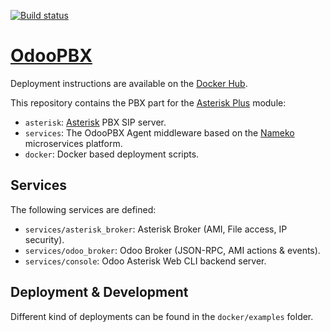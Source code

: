 [![Build status](https://github.com/odoopbx/pbx/actions/workflows/docker.yml/badge.svg)](https://github.com/odoopbx/pbx/actions)

# [OdooPBX]
Deployment instructions are available on the [Docker Hub].

This repository contains the PBX part for the [Asterisk Plus] module:

* `asterisk`: [Asterisk] PBX SIP server.
* `services`: The OdooPBX Agent middleware based on the [Nameko] microservices platform.
* `docker`: Docker based deployment scripts.

## Services
The following services are defined:

* `services/asterisk_broker`: Asterisk Broker (AMI, File access, IP security).
* `services/odoo_broker`: Odoo Broker (JSON-RPC, AMI actions & events).
* `services/console`: Odoo Asterisk Web CLI backend server.

## Deployment & Development
Different kind of deployments can be found in the `docker/examples` folder.

[Asterisk Plus]: https://github.com/odoopbx/addons
[Asterisk]: https://www.asterisk.org/
[odoo]: https://www.odoo.com/
[OdooPBX]: https://odoopbx.com
[Nameko]: https://www.nameko.io/
[docker hub]: https://hub.docker.com/u/odoopbx
